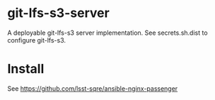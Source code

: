 git-lfs-s3-server
=================

A deployable git-lfs-s3 server implementation. See secrets.sh.dist to configure git-lfs-s3.

# Install #

See https://github.com/lsst-sqre/ansible-nginx-passenger
